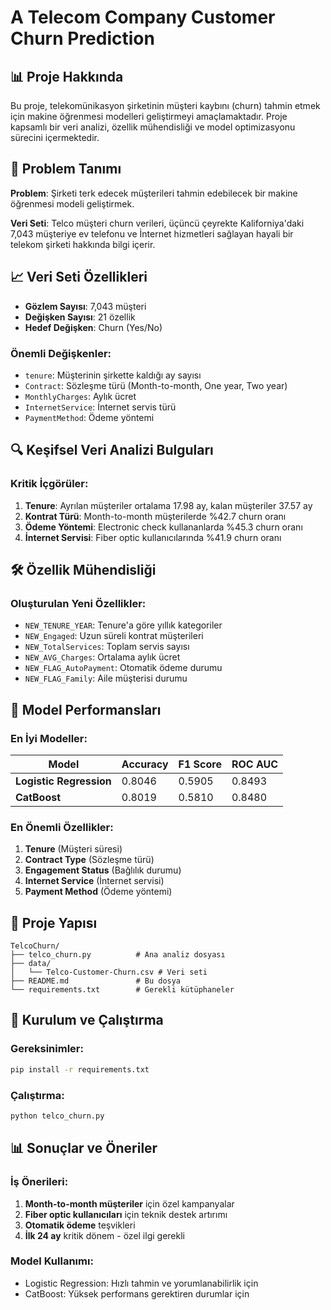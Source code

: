 # A Telecom Company Customer Churn Prediction

## 📊 Proje Hakkında

Bu proje, telekomünikasyon şirketinin müşteri kaybını (churn) tahmin etmek için makine öğrenmesi modelleri geliştirmeyi amaçlamaktadır. Proje kapsamlı bir veri analizi, özellik mühendisliği ve model optimizasyonu sürecini içermektedir.

## 🎯 Problem Tanımı

**Problem**: Şirketi terk edecek müşterileri tahmin edebilecek bir makine öğrenmesi modeli geliştirmek.

**Veri Seti**: Telco müşteri churn verileri, üçüncü çeyrekte Kaliforniya'daki 7,043 müşteriye ev telefonu ve İnternet hizmetleri sağlayan hayali bir telekom şirketi hakkında bilgi içerir.

## 📈 Veri Seti Özellikleri

- **Gözlem Sayısı**: 7,043 müşteri
- **Değişken Sayısı**: 21 özellik
- **Hedef Değişken**: Churn (Yes/No)

### Önemli Değişkenler:
- `tenure`: Müşterinin şirkette kaldığı ay sayısı
- `Contract`: Sözleşme türü (Month-to-month, One year, Two year)
- `MonthlyCharges`: Aylık ücret
- `InternetService`: İnternet servis türü
- `PaymentMethod`: Ödeme yöntemi

## 🔍 Keşifsel Veri Analizi Bulguları

### Kritik İçgörüler:
1. **Tenure**: Ayrılan müşteriler ortalama 17.98 ay, kalan müşteriler 37.57 ay
2. **Kontrat Türü**: Month-to-month müşterilerde %42.7 churn oranı
3. **Ödeme Yöntemi**: Electronic check kullananlarda %45.3 churn oranı
4. **İnternet Servisi**: Fiber optic kullanıcılarında %41.9 churn oranı

## 🛠️ Özellik Mühendisliği

### Oluşturulan Yeni Özellikler:
- `NEW_TENURE_YEAR`: Tenure'a göre yıllık kategoriler
- `NEW_Engaged`: Uzun süreli kontrat müşterileri
- `NEW_TotalServices`: Toplam servis sayısı
- `NEW_AVG_Charges`: Ortalama aylık ücret
- `NEW_FLAG_AutoPayment`: Otomatik ödeme durumu
- `NEW_FLAG_Family`: Aile müşterisi durumu

## 🤖 Model Performansları

### En İyi Modeller:

| Model | Accuracy | F1 Score | ROC AUC |
|-------|----------|----------|---------|
| **Logistic Regression** | 0.8046 | 0.5905 | 0.8493 |
| **CatBoost** | 0.8019 | 0.5810 | 0.8480 |

### En Önemli Özellikler:
1. **Tenure** (Müşteri süresi)
2. **Contract Type** (Sözleşme türü)
3. **Engagement Status** (Bağlılık durumu)
4. **Internet Service** (İnternet servisi)
5. **Payment Method** (Ödeme yöntemi)

## 📁 Proje Yapısı

```
TelcoChurn/
├── telco_churn.py          # Ana analiz dosyası
├── data/
│   └── Telco-Customer-Churn.csv # Veri seti
├── README.md               # Bu dosya
└── requirements.txt        # Gerekli kütüphaneler
```

## 🚀 Kurulum ve Çalıştırma

### Gereksinimler:
```bash
pip install -r requirements.txt
```

### Çalıştırma:
```bash
python telco_churn.py
```

## 📊 Sonuçlar ve Öneriler

### İş Önerileri:
1. **Month-to-month müşteriler** için özel kampanyalar
2. **Fiber optic kullanıcıları** için teknik destek artırımı
3. **Otomatik ödeme** teşvikleri
4. **İlk 24 ay** kritik dönem - özel ilgi gerekli

### Model Kullanımı:
- Logistic Regression: Hızlı tahmin ve yorumlanabilirlik için
- CatBoost: Yüksek performans gerektiren durumlar için

